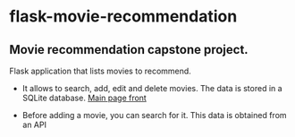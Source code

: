 # flask-movie-recommendation
## Movie recommendation capstone project.

Flask application that lists movies to recommend. 

- It allows to search, add, edit and delete movies. The data is stored in a SQLite database.
[Main page front](app_images/main_front.jpeg)

- Before adding a movie, you can search for it. This data is obtained from an API
